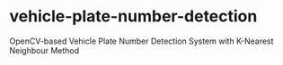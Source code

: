 # vehicle-plate-number-detection
OpenCV-based Vehicle Plate Number Detection System with K-Nearest Neighbour Method
